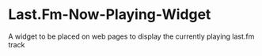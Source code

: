 # Last.Fm-Now-Playing-Widget
A widget to be placed on web pages to display the currently playing last.fm track
